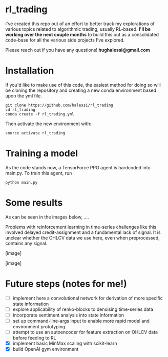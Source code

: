 # rl_trading
I've created this repo out of an effort to better track my explorations of various topics related to algorithmic trading, usually RL-based. **I'll be working over the next couple months** to build this out as a consolidated code-base for all the various side projects I've explored. 

Please reach out if you have any questions!
__hughalessi@gmail.com__

# Installation
If you'd like to make use of this code, the easiest method for doing so will be cloning the repository and creating a new conda environment based upon the yml file. 

```
git clone https://github.com/halessi/rl_trading
cd rl_trading
conda create -f rl_trading.yml
```

Then activate the new environment with:
```
source activate rl_trading
```

# Training a model
As the code stands now, a TensorForce PPO agent is hardcoded into main.py. To train this agent, run
```
python main.py
```

# Some results
As can be seen in the images below, ....

Problems with reinforcement learning in time-series challenges like this involved delayed credit-assignment and a fundamental lack of signal. It is unclear whether the OHLCV data we use here, even when preprocessed, contains any signal.  

[image]

[image]

# Future steps (notes for me!)
- [ ] implement here a convolutional network for derivation of more specific state information
- [ ] explore applicability of renko-blocks to denoising time-series data
- [ ] incorporate sentiment analysis into state information
- [ ] set up command-line-args input to enable more rapid model and environment prototyping
- [ ] attempt to use an autoencoder for feature extraction on OHLCV data before feeding to RL
- [X] implement basic MinMax scaling with scikit-learn
- [X] build OpenAI gym environment
